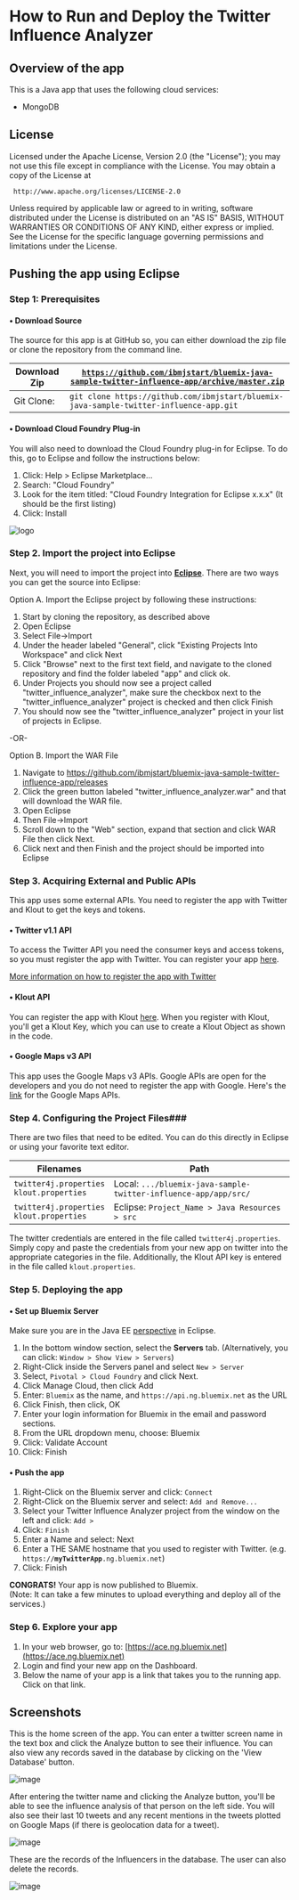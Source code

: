 # How to Run and Deploy the Twitter Influence Analyzer #

## Overview of the app ##

This is a Java app that uses the following cloud services:

-   MongoDB

## License ##
Licensed under the Apache License, Version 2.0 (the "License"); you may not use this file except in compliance with the License. You may obtain a copy of the License at

     http://www.apache.org/licenses/LICENSE-2.0

Unless required by applicable law or agreed to in writing, software distributed under the License is distributed on an "AS IS" BASIS, WITHOUT WARRANTIES OR CONDITIONS OF ANY KIND, either express or implied. See the License for the specific language governing permissions and limitations under the License.
        
## Pushing the app using Eclipse ##

### Step 1: Prerequisites ###

#### • Download Source ####

The source for this app is at GitHub so, you can either download the zip file or clone the repository from the command line.

| Download Zip | [`https://github.com/ibmjstart/bluemix-java-sample-twitter-influence-app/archive/master.zip`](https://github.com/ibmjstart/bluemix-java-sample-twitter-influence-app/archive/master.zip) |
|-----------|----------------------------------------------------------------------------------------|
| Git Clone:| `git clone https://github.com/ibmjstart/bluemix-java-sample-twitter-influence-app.git` |

#### • Download Cloud Foundry Plug-in ####

You will also need to download the Cloud Foundry plug-in for Eclipse.  To do this, go to Eclipse and follow the instructions below:

  1. Click: Help > Eclipse Marketplace...
  2. Search: "Cloud Foundry"
  3. Look for the item titled: "Cloud Foundry Integration for Eclipse x.x.x" (It should be the first listing)
  4. Click: Install
    
![logo](http://docs.cloudfoundry.com/images/sts/eclipse-marketplace.png)

### Step 2. Import the project into Eclipse ###
		
Next, you will need to import the project into [**Eclipse**](https://www.eclipse.org/downloads/).  There are two ways you can get the source into Eclipse:

Option A. Import the Eclipse project by following these instructions:
  1. Start by cloning the repository, as described above
  2. Open Eclipse
  3. Select File->Import
  4. Under the header labeled "General", click "Existing Projects Into Workspace" and click Next
  5. Click "Browse" next to the first text field, and navigate to the cloned repository and find the folder labeled "app" and click ok.
  6. Under Projects you should now see a project called "twitter_influence_analyzer", make sure the checkbox next to the "twitter_influence_analyzer" project is checked and then click Finish
  7. You should now see the "twitter_influence_analyzer" project in your list of projects in Eclipse.

 -OR-
 
Option B. Import the WAR File
  1. Navigate to https://github.com/ibmjstart/bluemix-java-sample-twitter-influence-app/releases
  2. Click the green button labeled "twitter_influence_analyzer.war" and that will download the WAR file.
  3. Open Eclipse
  4. Then File->Import
  5. Scroll down to the "Web" section, expand that section and click WAR File then click Next.
  6. Click next and then Finish and the project should be imported into Eclipse

### Step 3. Acquiring External and Public APIs ###

This app uses some external APIs. You need to register the app with Twitter and Klout to get the keys and tokens.

#### • Twitter v1.1 API ####

To access the Twitter API you need the consumer keys and access tokens, so you must register the app with Twitter. You can register your app [here](https://dev.twitter.com/).

[More information on how to register the app with Twitter](registerTwitter.md)

#### • Klout API ####

You can register the app with Klout [here](http://developer.klout.com/member/). When you register with Klout, you'll get a Klout Key, which you can use to create a Klout Object as shown in the code.

#### • Google Maps v3 API ####

This app uses the Google Maps v3 APIs. Google APIs are open for the developers and you do not need to register the app with Google. Here's the [link](https://developers.google.com/maps/documentation/javascript/tutorial) for the Google Maps APIs.


### Step 4. Configuring the Project Files###

There are two files that need to be edited.  You can do this directly in Eclipse or using your favorite text editor.

|                    Filenames                 |                              Path                               |
|----------------------------------------------|-----------------------------------------------------------------|
| `twitter4j.properties`<br>`klout.properties` | Local: `.../bluemix-java-sample-twitter-influence-app/app/src/` |
| `twitter4j.properties`<br>`klout.properties` | Eclipse: `Project_Name > Java Resources > src`                  |            

The twitter credentials are entered in the file called `twitter4j.properties`. Simply copy and paste the credentials from your new app on twitter into the appropriate categories in the file. Additionally, the Klout API key is entered in the file called `klout.properties`.

### Step 5. Deploying the app ###

#### • Set up Bluemix Server ####

Make sure you are in the Java EE [perspective](http://help.eclipse.org/juno/index.jsp?topic=%2Forg.eclipse.platform.doc.user%2Fconcepts%2Fconcepts-4.htm) in Eclipse.  

  1. In the bottom window section, select the **Servers** tab.  (Alternatively, you can click: `Window > Show View > Servers`)
  2. Right-Click inside the Servers panel and select `New > Server`
  3. Select, `Pivotal > Cloud Foundry` and click Next.
  4. Click Manage Cloud, then click Add
  5. Enter: `Bluemix` as the name, and `https://api.ng.bluemix.net` as the URL
  6. Click Finish, then click, OK
  7. Enter your login information for Bluemix in the email and password sections.
  8. From the URL dropdown menu, choose: Bluemix
  9. Click: Validate Account
  10. Click: Finish

#### • Push the app ####
  1. Right-Click on the Bluemix server and click: `Connect`
  2. Right-Click on the Bluemix server and select: `Add and Remove...`
  3. Select your Twitter Influence Analyzer project from the window on the left and click: `Add >`
  4. Click: `Finish`
  5. Enter a Name and select: Next
  6. Enter a THE SAME hostname that you used to register with Twitter. (e.g. `https://`**`myTwitterApp`**`.ng.bluemix.net`)
  7. Click: Finish

**CONGRATS!**  Your app is now published to Bluemix.  
(Note: It can take a few minutes to upload everything and deploy all of the services.)

### Step 6. Explore your app ####

  1. In your web browser, go to: [https://ace.ng.bluemix.net](https://ace.ng.bluemix.net)
  2. Login and find your new app on the Dashboard.
  3. Below the name of your app is a link that takes you to the running app.  Click on that link.

## Screenshots ##

This is the home screen of the app. You can enter a twitter screen name in the text box and click the Analyze button to see their influence. You can also view any records saved in the database by clicking on the 'View Database' button.

![image](images/home.png)

After entering the twitter name and clicking the Analyze button, you'll be able to see the influence analysis of that person on the left side. You will also see their last 10 tweets and any recent mentions in the tweets plotted on Google Maps (if there is geolocation data for a tweet).

![image](images/results.png)

These are the records of the Influencers in the database. The user can also delete the records.

![image](images/saved_records.png)
